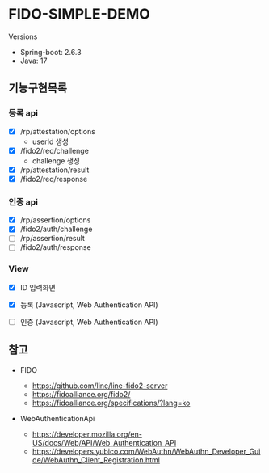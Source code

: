 # FIDO-SIMPLE-DEMO

Versions
- Spring-boot: 2.6.3
- Java: 17


## 기능구현목록

### 등록 api
- [x] /rp/attestation/options
  - userId 생성
- [x] /fido2/req/challenge
  - challenge 생성
- [x] /rp/attestation/result
- [x] /fido2/req/response

### 인증 api
- [x] /rp/assertion/options
- [x] /fido2/auth/challenge
- [ ] /rp/assertion/result
- [ ] /fido2/auth/response

### View
- [x] ID 입력화면
- [x] 등록 (Javascript, Web Authentication API)
- [ ] 인증 (Javascript, Web Authentication API)


## 참고

- FIDO
  - https://github.com/line/line-fido2-server
  - https://fidoalliance.org/fido2/
  - https://fidoalliance.org/specifications/?lang=ko

- WebAuthenticationApi
  - https://developer.mozilla.org/en-US/docs/Web/API/Web_Authentication_API
  - https://developers.yubico.com/WebAuthn/WebAuthn_Developer_Guide/WebAuthn_Client_Registration.html
